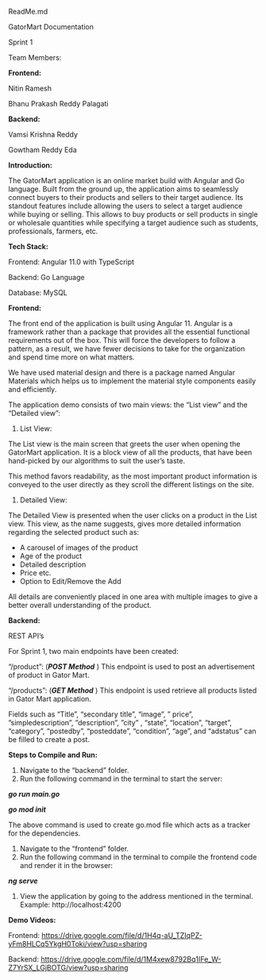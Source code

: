 ﻿
ReadMe.md 

GatorMart Documentation

Sprint 1

Team Members:

**Frontend:**

Nitin Ramesh

Bhanu Prakash Reddy Palagati

**Backend:**

Vamsi Krishna Reddy

Gowtham Reddy Eda

**Introduction:**

The GatorMart application is an online market build with Angular and Go language. Built from the ground up, the application aims to seamlessly connect buyers to their products and sellers to their target audience. Its standout features include allowing the users to select a target audience while buying or selling. This allows to buy products or sell products in single or wholesale quantities while specifying a target audience such as students, professionals, farmers, etc.


**Tech Stack:**

Frontend: Angular 11.0 with TypeScript

Backend: Go Language

Database: MySQL

**Frontend:**

The front end of the application is built using Angular 11. Angular is a framework rather than a package that provides all the essential functional requirements out of the box. This will force the developers to follow a pattern, as a result, we have fewer decisions to take for the organization and spend time more on what matters.

We have used material design and there is a package named Angular Materials which helps us to implement the material style components easily and efficiently. 

The application demo consists of two main views: the “List view” and the “Detailed view”:

1) List View:

The List view is the main screen that greets the user when opening the GatorMart application. It is a block view of all the products, that have been hand-picked by our algorithms to suit the user’s taste.

This method favors readability, as the most important product information is conveyed to the user directly as they scroll the different listings on the site.

1) Detailed View:

The Detailed View is presented when the user clicks on a product in the List view. This view, as the name suggests, gives more detailed information regarding the selected product such as:

- A carousel of images of the product
- Age of the product
- Detailed description
- Price etc.
- Option to Edit/Remove the Add

All details are conveniently placed in one area with multiple images to give a better overall understanding of the product.

**Backend:**

REST API’s

For Sprint 1, two main endpoints have been created:

“/product”: (***POST Method*** ) This endpoint  is used to post an advertisement of product in Gator Mart.

“/products”: (***GET Method*** ) This endpoint  is used retrieve all products listed in Gator Mart application.

Fields such as “Title”, “secondary title”, “image”, ” price”, ”simpledescription”, ”description”, ”city” , “state”, “location”, “target”, “category”, “postedby”, “posteddate”, “condition”, “age”, and “adstatus” can be filled to create a post.

**Steps to Compile and Run:**

1. Navigate to the “backend” folder.
1. Run the following command in the terminal to start the server:

***go run main.go***

***go mod init*** 

The above command is used to create go.mod file which acts as a tracker for the dependencies.

1. Navigate to the “frontend” folder.
1. Run the following command in the terminal to compile the frontend code and render it in the browser:

***ng serve***

1. View the application by going to the address mentioned in the terminal. Example: http://localhost:4200

**Demo Videos:**

Frontend: <https://drive.google.com/file/d/1H4q-aU_TZIqPZ-yFm8HLCq5YkgH0Toki/view?usp=sharing> 

Backend: <https://drive.google.com/file/d/1M4xew8792Bq1IFe_W-Z7YrSX_LGjBOTG/view?usp=sharing> 



